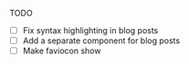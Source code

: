 TODO

- [ ] Fix syntax highlighting in blog posts
- [ ] Add a separate component for blog posts
- [ ] Make faviocon show
